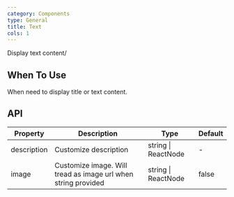 ```yaml
---
category: Components
type: General
title: Text
cols: 1
---
```


Display text content/

## When To Use

When need to display title or text content.

## API

| Property | Description | Type | Default |
| -------- | ----------- | ---- | ------- |
| description | Customize description | string \| ReactNode | - |
| image | Customize image. Will tread as image url when string provided | string \| ReactNode | false |
